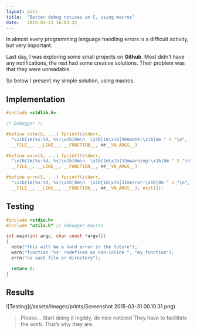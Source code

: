 ```yaml
---
layout: post
title:  "Better debug notices in C, using macros"
date:   2015-02-21 16:03:22
---
```


In almost every programming language handling errors is a difficult activity, but very important.

Last day, I was exploring some small projects on __Github__. Most didn’t have any notifications, the rest had some creative solutions. Their problem was that they were unreadable.

So below I present my simple solution, using macros.

## Implementation

```C
#include <stdlib.h>

/* Debugger */

#define note(S, ...) fprintf(stderr,                                     \
  "\x1b[1m(%s:%d, %s)\x1b[0m\n  \x1b[1m\x1b[90mnote:\x1b[0m " S "\n",    \
  __FILE__, __LINE__, __FUNCTION__, ##__VA_ARGS__)

#define warn(S, ...) fprintf(stderr,                                     \
  "\x1b[1m(%s:%d, %s)\x1b[0m\n  \x1b[1m\x1b[33mwarning:\x1b[0m " S "\n", \
  __FILE__, __LINE__, __FUNCTION__, ##__VA_ARGS__)

#define errn(S, ...) fprintf(stderr,                                     \
  "\x1b[1m(%s:%d, %s)\x1b[0m\n  \x1b[1m\x1b[31merror:\x1b[0m " S "\n",   \
  __FILE__, __LINE__, __FUNCTION__, ##__VA_ARGS__); exit(1);
```

## Testing

```C
#include <stdio.h>
#include "utils.h" // debugger macros

int main(int argc, char const *argv[])
{
  note("this will be a hard error in the future");
  warn("function '%s' redefined as non-inline ", "my_function");
  errn("no such file or directory");

  return 0;
}
```

## Results

![Testing](/assets/images/prints/Screenshot 2015-03-31 00.10.31.png)

> Please... Start doing it legibly, do nice notices! They have to facilitate the work. That’s why they are.

<br><br>